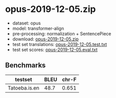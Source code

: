 # opus-2019-12-05.zip

* dataset: opus
* model: transformer-align
* pre-processing: normalization + SentencePiece
* download: [opus-2019-12-05.zip](https://object.pouta.csc.fi/OPUS-MT-models/is-en/opus-2019-12-05.zip)
* test set translations: [opus-2019-12-05.test.txt](https://object.pouta.csc.fi/OPUS-MT-models/is-en/opus-2019-12-05.test.txt)
* test set scores: [opus-2019-12-05.eval.txt](https://object.pouta.csc.fi/OPUS-MT-models/is-en/opus-2019-12-05.eval.txt)

## Benchmarks

| testset               | BLEU  | chr-F |
|-----------------------|-------|-------|
| Tatoeba.is.en 	| 48.7 	| 0.651 |

